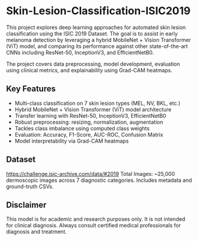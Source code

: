 # Skin-Lesion-Classification-ISIC2019
This project explores deep learning approaches for automated skin lesion classification using the ISIC 2019 Dataset. The goal is to assist in early melanoma detection by leveraging a hybrid MobileNet + Vision Transformer (ViT) model, and comparing its performance against other state-of-the-art CNNs including ResNet-50, InceptionV3, and EfficientNetB0.

The project covers data preprocessing, model development, evaluation using clinical metrics, and explainability using Grad-CAM heatmaps.

## Key Features
- Multi-class classification on 7 skin lesion types (MEL, NV, BKL, etc.)
- Hybrid MobileNet + Vision Transformer (ViT) model architecture
- Transfer learning with ResNet-50, InceptionV3, EfficientNetB0
- Robust preprocessing: resizing, normalization, augmentation
- Tackles class imbalance using computed class weights
- Evaluation: Accuracy, F1-Score, AUC-ROC, Confusion Matrix
- Model interpretability via Grad-CAM heatmaps

## Dataset
https://challenge.isic-archive.com/data/#2019
Total Images: ~25,000 dermoscopic images across 7 diagnostic categories.
Includes metadata and ground-truth CSVs.

## Disclaimer
This model is for academic and research purposes only. It is not intended for clinical diagnosis. Always consult certified medical professionals for diagnosis and treatment.
